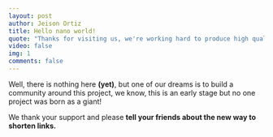 ```yaml
---
layout: post
author: Jeison Ortiz
title: Hello nano world!
quote: "Thanks for visiting us, we're working hard to produce high quality content for you."
video: false
img: 1
comments: false
---
```

Well, there is nothing here **(yet)**, but one of our dreams is to build a community around this project, we know, this is an early stage but no one project was born as a giant!

We thank your support and please **tell your friends about the new way to shorten links.**